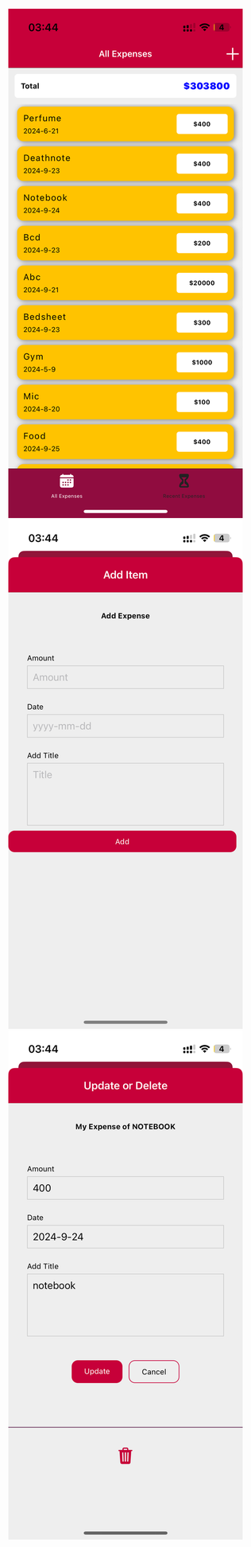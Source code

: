 ![Alt text](https://github.com/shreygargofficial/Reactnative/blob/expenseManagerWithFireBaseRestAPIDataBase/assets/IMG_1747.PNG)
![Alt text](https://github.com/shreygargofficial/Reactnative/blob/expenseManagerWithFireBaseRestAPIDataBase/assets/IMG_1748.PNG)
![Alt text](https://github.com/shreygargofficial/Reactnative/blob/expenseManagerWithFireBaseRestAPIDataBase/assets/IMG_1749.PNG)
